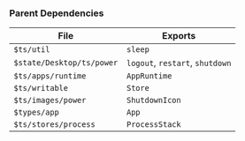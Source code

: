 ### Parent Dependencies

| File | Exports |
| ---- | ------- |
| `$ts/util` | `sleep` |
| `$state/Desktop/ts/power` | `logout`, `restart`, `shutdown` |
| `$ts/apps/runtime` | `AppRuntime` |
| `$ts/writable` | `Store` |
| `$ts/images/power` | `ShutdownIcon` |
| `$types/app` | `App` |
| `$ts/stores/process` | `ProcessStack` |
